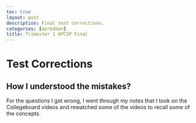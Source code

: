 ```yaml
---
toc: true
layout: post
description: Final test corrections. 
categories: [markdown]
title: Trimester 1 APCSP Final
---
```


# Test Corrections





## How I understood the mistakes? 

For the questions I got wrong, I went through my notes that I took on the Collegeboard videos and rewatched some of the videos to recall some of the concepts. 




